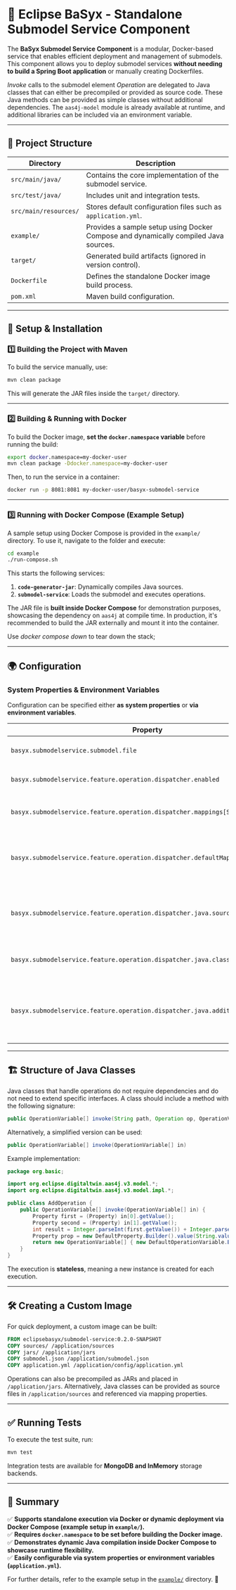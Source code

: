 # 🚀 Eclipse BaSyx - Standalone Submodel Service Component

The **BaSyx Submodel Service Component** is a modular, Docker-based service that enables efficient deployment and management of submodels. This component allows you to deploy submodel services **without needing to build a Spring Boot application** or manually creating Dockerfiles.

*Invoke* calls to the submodel element *Operation* are delegated to Java classes that can either be precompiled or provided as source code. These Java methods can be provided as simple classes without additional dependencies. The `aas4j-model` module is already available at runtime, and additional libraries can be included via an environment variable.

---

## 📂 Project Structure

| Directory | Description |
|-----------|-------------|
| `src/main/java/` | Contains the core implementation of the submodel service. |
| `src/test/java/` | Includes unit and integration tests. |
| `src/main/resources/` | Stores default configuration files such as `application.yml`. |
| `example/` | Provides a sample setup using Docker Compose and dynamically compiled Java sources. |
| `target/` | Generated build artifacts (ignored in version control). |
| `Dockerfile` | Defines the standalone Docker image build process. |
| `pom.xml` | Maven build configuration. |

---

## 🔧 Setup & Installation

### **1️⃣ Building the Project with Maven**

To build the service manually, use:
```bash
mvn clean package
```
This will generate the JAR files inside the `target/` directory.

---

### **2️⃣ Building & Running with Docker**

To build the Docker image, **set the `docker.namespace` variable** before running the build:
```bash
export docker.namespace=my-docker-user
mvn clean package -Ddocker.namespace=my-docker-user
```
Then, to run the service in a container:
```bash
docker run -p 8081:8081 my-docker-user/basyx-submodel-service
```

---

### **3️⃣ Running with Docker Compose (Example Setup)**

A sample setup using Docker Compose is provided in the `example/` directory. To use it, navigate to the folder and execute:
```bash
cd example
./run-compose.sh
```
This starts the following services:
1. **`code-generator-jar`**: Dynamically compiles Java sources.
2. **`submodel-service`**: Loads the submodel and executes operations.

The JAR file is **built inside Docker Compose** for demonstration purposes, showcasing the dependency on `aas4j` at compile time. In production, it's recommended to build the JAR externally and mount it into the container.

Use *docker compose down* to tear down the stack;

---

## 🌍 Configuration

### **System Properties & Environment Variables**

Configuration can be specified either **as system properties** or **via environment variables**.

| Property | Example | Explanation |
|----------|---------|-------------|
| `basyx.submodelservice.submodel.file` | `mySubmodel.json` | Path to the submodel JSON file. |
| `basyx.submodelservice.feature.operation.dispatcher.enabled` | `true` | Enables operation dispatching. |
| `basyx.submodelservice.feature.operation.dispatcher.mappings[SquareOperation]` | `org.example.SquareOp` | Maps an `idShortPath` to a Java class. |
| `basyx.submodelservice.feature.operation.dispatcher.defaultMapping` | `org.example.MyOperation` | Default operation mapping if no specific one is found. |
| `basyx.submodelservice.feature.operation.dispatcher.java.sources` | `src` | Directory containing Java source files for runtime compilation. |
| `basyx.submodelservice.feature.operation.dispatcher.java.classes` | `classes` | Directory for storing compiled classes. |
| `basyx.submodelservice.feature.operation.dispatcher.java.additionalClasspath` | `jars/HelloWorld.jar` | Comma-separated list of additional JAR files for class loading. |

---

## 🏗 Structure of Java Classes

Java classes that handle operations do not require dependencies and do not need to extend specific interfaces. A class should include a method with the following signature:

```java
public OperationVariable[] invoke(String path, Operation op, OperationVariable[] in)
```

Alternatively, a simplified version can be used:

```java
public OperationVariable[] invoke(OperationVariable[] in)
```

Example implementation:

```java
package org.basic;

import org.eclipse.digitaltwin.aas4j.v3.model.*;
import org.eclipse.digitaltwin.aas4j.v3.model.impl.*;

public class AddOperation {
    public OperationVariable[] invoke(OperationVariable[] in) {
        Property first = (Property) in[0].getValue();
        Property second = (Property) in[1].getValue();
        int result = Integer.parseInt(first.getValue()) + Integer.parseInt(second.getValue());
        Property prop = new DefaultProperty.Builder().value(String.valueOf(result)).valueType(DataTypeDefXsd.INT).build();
        return new OperationVariable[] { new DefaultOperationVariable.Builder().value(prop).build() };
    }
}
```

The execution is **stateless**, meaning a new instance is created for each execution.

---

## 🛠 Creating a Custom Image

For quick deployment, a custom image can be built:

```dockerfile
FROM eclipsebasyx/submodel-service:0.2.0-SNAPSHOT
COPY sources/ /application/sources
COPY jars/ /application/jars
COPY submodel.json /application/submodel.json
COPY application.yml /application/config/application.yml
```

Operations can also be precompiled as JARs and placed in `/application/jars`. Alternatively, Java classes can be provided as source files in `/application/sources` and referenced via mapping properties.

---

## ✅ Running Tests

To execute the test suite, run:
```bash
mvn test
```
Integration tests are available for **MongoDB and InMemory** storage backends.

---

## 📌 Summary
✅ **Supports standalone execution via Docker or dynamic deployment via Docker Compose (example setup in `example/`).**  
✅ **Requires `docker.namespace` to be set before building the Docker image.**  
✅ **Demonstrates dynamic Java compilation inside Docker Compose to showcase runtime flexibility.**  
✅ **Easily configurable via system properties or environment variables (`application.yml`).**  

For further details, refer to the example setup in the [`example/`](example/) directory. 🚀

